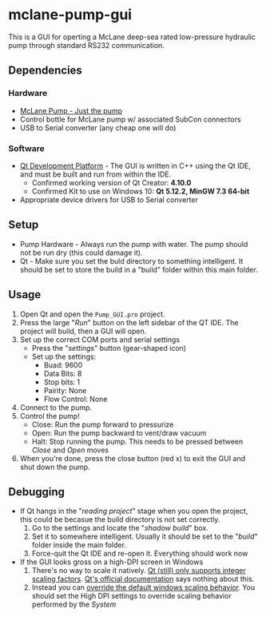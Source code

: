 # mclane-pump-gui

This is a GUI for operting a McLane deep-sea rated low-pressure hydraulic pump through standard RS232 communication.

## Dependencies
### Hardware
- [McLane Pump - Just the pump](https://mclanelabs.com/remote-access-sampler-2)
- Control bottle for McLane pump w/ associated SubCon connectors
- USB to Serial converter (any cheap one will do)


### Software
- [Qt Development Platform](https://www.qt.io/) - The GUI is written in C++ using the Qt IDE, and must be built and run from within the IDE.
    - Confirmed working version of Qt Creator: **4.10.0**
    - Confirmed Kit to use on Windows 10: **Qt 5.12.2, MinGW 7.3 64-bit**
- Appropriate device drivers for USB to Serial converter

## Setup
- Pump Hardware - Always run the pump with water. The pump should not be run dry (this could damage it).
- Qt - Make sure you set the buld directory to something intelligent. It should be set to store the build in a "build" folder within this main folder.


## Usage
1. Open Qt and open the `Pump_GUI.pro` project.
2. Press the large "*Run*" button on the left sidebar of the QT IDE. The project will build, then a GUI will open.
3. Set up the correct COM ports and serial settings
    - Press the "*settings*" button (gear-shaped icon)
    - Set up the settings:
        - Buad: 9600
        - Data Bits: 8
        - Stop bits: 1
        - Pairity: None
        - Flow Control: None
4. Connect to the pump.
5. Control the pump!
    - Close: Run the pump forward to pressurize
    - Open: Run the pump backward to vent/draw vacuum
    - Halt: Stop running the pump. This needs to be pressed between *Close* and *Open* moves
6. When you're done, press the close button (red x) to exit the GUI and shut down the pump.


## Debugging
- If Qt hangs in the "*reading project*" stage when you open the project, this could be becasue the build directory is not set correctly.
    1. Go to the settings and locate the "*shadow build*" box.
    2. Set it to somewhere intelligent. Usually it should be set to the "*build*" folder inside the main folder.
    3. Force-quit the Qt IDE and re-open it. Everything should work now
- If the GUI looks gross on a high-DPI screen in Windows
    1. There's no way to scale it natively. [Qt (still) only supports integer scaling factors](https://bugreports.qt.io/browse/QTBUG-55654?focusedCommentId=330300&page=com.atlassian.jira.plugin.system.issuetabpanels%3Acomment-tabpanel). [Qt's official documentation](https://doc.qt.io/qt-5/highdpi.html) says nothing about this.
    2. Instead you can [override the default windows scaling behavior](https://www.windowscentral.com/how-change-high-dpi-settings-classic-apps-windows-10-april-2018-update). You should set the High DPI settings to override scaling behavior performed by the *System*
